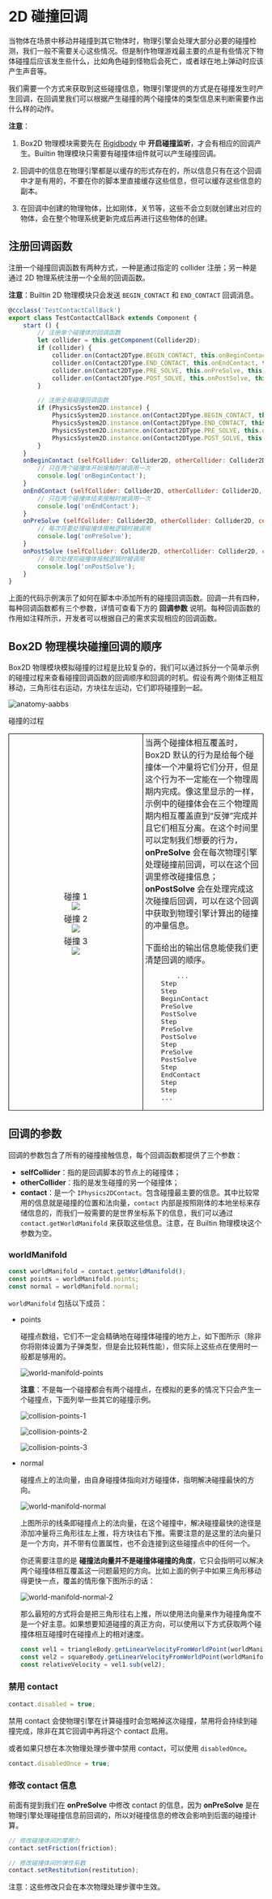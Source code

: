 # 2D 碰撞回调

当物体在场景中移动并碰撞到其它物体时，物理引擎会处理大部分必要的碰撞检测，我们一般不需要关心这些情况。但是制作物理游戏最主要的点是有些情况下物体碰撞后应该发生些什么，比如角色碰到怪物后会死亡，或者球在地上弹动时应该产生声音等。

我们需要一个方式来获取到这些碰撞信息，物理引擎提供的方式是在碰撞发生时产生回调，在回调里我们可以根据产生碰撞的两个碰撞体的类型信息来判断需要作出什么样的动作。

**注意**：

1. Box2D 物理模块需要先在 [Rigidbody](physics-2d-rigid-body.md) 中 **开启碰撞监听**，才会有相应的回调产生。Builtin 物理模块只需要有碰撞体组件就可以产生碰撞回调。

2. 回调中的信息在物理引擎都是以缓存的形式存在的，所以信息只有在这个回调中才是有用的，不要在你的脚本里直接缓存这些信息，但可以缓存这些信息的副本。

3. 在回调中创建的物理物体，比如刚体，关节等，这些不会立刻就创建出对应的物体，会在整个物理系统更新完成后再进行这些物体的创建。

## 注册回调函数

注册一个碰撞回调函数有两种方式，一种是通过指定的 collider 注册；另一种是通过 2D 物理系统注册一个全局的回调函数。

**注意**：Builtin 2D 物理模块只会发送 `BEGIN_CONTACT` 和 `END_CONTACT` 回调消息。

```js
@ccclass('TestContactCallBack')
export class TestContactCallBack extends Component {
    start () {
        // 注册单个碰撞体的回调函数
        let collider = this.getComponent(Collider2D);
        if (collider) {
            collider.on(Contact2DType.BEGIN_CONTACT, this.onBeginContact, this);
            collider.on(Contact2DType.END_CONTACT, this.onEndContact, this);
            collider.on(Contact2DType.PRE_SOLVE, this.onPreSolve, this);
            collider.on(Contact2DType.POST_SOLVE, this.onPostSolve, this);
        }

        // 注册全局碰撞回调函数
        if (PhysicsSystem2D.instance) {
            PhysicsSystem2D.instance.on(Contact2DType.BEGIN_CONTACT, this.onBeginContact, this);
            PhysicsSystem2D.instance.on(Contact2DType.END_CONTACT, this.onEndContact, this);
            PhysicsSystem2D.instance.on(Contact2DType.PRE_SOLVE, this.onPreSolve, this);
            PhysicsSystem2D.instance.on(Contact2DType.POST_SOLVE, this.onPostSolve, this);
        }
    }
    onBeginContact (selfCollider: Collider2D, otherCollider: Collider2D, contact: IPhysics2DContact | null) {
        // 只在两个碰撞体开始接触时被调用一次
        console.log('onBeginContact');
    }
    onEndContact (selfCollider: Collider2D, otherCollider: Collider2D, contact: IPhysics2DContact | null) {
        // 只在两个碰撞体结束接触时被调用一次
        console.log('onEndContact');
    }
    onPreSolve (selfCollider: Collider2D, otherCollider: Collider2D, contact: IPhysics2DContact | null) {
        // 每次将要处理碰撞体接触逻辑时被调用
        console.log('onPreSolve');
    }
    onPostSolve (selfCollider: Collider2D, otherCollider: Collider2D, contact: IPhysics2DContact | null) {
        // 每次处理完碰撞体接触逻辑时被调用
        console.log('onPostSolve');
    }
}

```

上面的代码示例演示了如何在脚本中添加所有的碰撞回调函数。回调一共有四种，每种回调函数都有三个参数，详情可查看下方的 **回调参数** 说明。每种回调函数的作用如注释所示，开发者可以根据自己的需求实现相应的回调函数。

## Box2D 物理模块碰撞回调的顺序

Box2D 物理模块模拟碰撞的过程是比较复杂的，我们可以通过拆分一个简单示例的碰撞过程来查看碰撞回调函数的回调顺序和回调的时机。假设有两个刚体正相互移动，三角形往右运动，方块往左运动，它们即将碰撞到一起。

![anatomy-aabbs](./image/anatomy-aabbs.png)

<table>
<tbody>
<tr style = 'border: 1px'>
碰撞的过程
</tr>
</br>
<tr>
<td style="padding:4px;width:256px;vertical-align:middle;border:1px solid black;text-align:center">
碰撞 1<br>
<img src="./image/collision-callback-order-1.png"></img>
<div style="height:4px"></div>
碰撞 2<br>
<img src="./image/collision-callback-order-2.png"></img>
<div style="height:4px"></div>
碰撞 3<br>
<img src="./image/collision-callback-order-3.png"></img>
</td>
<td style="padding:4px;border:1px solid black">
    当两个碰撞体相互覆盖时，Box2D 默认的行为是给每个碰撞体一个冲量将它们分开，但是这个行为不一定能在一个物理周期内完成。像这里显示的一样，示例中的碰撞体会在三个物理周期内相互覆盖直到“反弹”完成并且它们相互分离。在这个时间里可以定制我们想要的行为，<b>onPreSolve</b> 会在每次物理引擎处理碰撞前回调，可以在这个回调里修改碰撞信息； <b>onPostSolve</b> 会在处理完成这次碰撞后回调，可以在这个回调中获取到物理引擎计算出的碰撞的冲量信息。<br><br>
    下面给出的输出信息能使我们更清楚回调的顺序。
<pre>        ...
    Step
    Step
    BeginContact
    PreSolve
    PostSolve
    Step
    PreSolve
    PostSolve
    Step
    PreSolve
    PostSolve
    Step
    EndContact
    Step
    Step
    ...
</pre>
</td>
<tr>
</tbody>
</table>

## 回调的参数

回调的参数包含了所有的碰撞接触信息，每个回调函数都提供了三个参数：

- **selfCollider**：指的是回调脚本的节点上的碰撞体；
- **otherCollider**：指的是发生碰撞的另一个碰撞体；
- **contact**：是一个 `IPhysics2DContact`。包含碰撞最主要的信息。其中比较常用的信息就是碰撞的位置和法向量，`contact` 内部是按照刚体的本地坐标来存储信息的，而我们一般需要的是世界坐标系下的信息，我们可以通过 `contact.getWorldManifold` 来获取这些信息。注意，在 Builtin 物理模块这个参数为空。

### worldManifold

```ts
const worldManifold = contact.getWorldManifold();
const points = worldManifold.points;
const normal = worldManifold.normal;
```

`worldManifold` 包括以下成员：

- points

  碰撞点数组，它们不一定会精确地在碰撞体碰撞的地方上，如下图所示（除非你将刚体设置为子弹类型，但是会比较耗性能），但实际上这些点在使用时一般都是够用的。

  ![world-manifold-points](./image/world-manifold-points.png)

  **注意**：不是每一个碰撞都会有两个碰撞点，在模拟的更多的情况下只会产生一个碰撞点，下面列举一些其它的碰撞示例。

  ![collision-points-1](./image/collision-points-1.png)

  ![collision-points-2](./image/collision-points-2.png)

  ![collision-points-3](./image/collision-points-3.png)

- normal

  碰撞点上的法向量，由自身碰撞体指向对方碰撞体，指明解决碰撞最快的方向。

  ![world-manifold-normal](./image/world-manifold-normal.png)

  上图所示的线条即碰撞点上的法向量，在这个碰撞中，解决碰撞最快的途径是添加冲量将三角形往左上推，将方块往右下推。需要注意的是这里的法向量只是一个方向，并不带有位置属性，也不会连接到这些碰撞点中的任何一个。

  你还需要注意的是 **碰撞法向量并不是碰撞体碰撞的角度**，它只会指明可以解决两个碰撞体相互覆盖这一问题最短的方向。比如上面的例子中如果三角形移动得更快一点，覆盖的情形像下图所示的话：

  ![world-manifold-normal-2](./image/world-manifold-normal-2.png)

  那么最短的方式将会是把三角形往右上推，所以使用法向量来作为碰撞角度不是一个好主意。如果想要知道碰撞的真正方向，可以使用以下方式获取两个碰撞体相互碰撞时在碰撞点上的相对速度。

  ```ts
  const vel1 = triangleBody.getLinearVelocityFromWorldPoint(worldManifold.points[0]);
  const vel2 = squareBody.getLinearVelocityFromWorldPoint(worldManifold.points[0]);
  const relativeVelocity = vel1.sub(vel2);
  ```

### 禁用 contact

```ts
contact.disabled = true;
```

禁用 contact 会使物理引擎在计算碰撞时会忽略掉这次碰撞，禁用将会持续到碰撞完成，除非在其它回调中再将这个 contact 启用。

或者如果只想在本次物理处理步骤中禁用 contact，可以使用 `disabledOnce`。

```ts
contact.disabledOnce = true;
```

### 修改 contact 信息

前面有提到我们在 **onPreSolve** 中修改 contact 的信息，因为 **onPreSolve** 是在物理引擎处理碰撞信息前回调的，所以对碰撞信息的修改会影响到后面的碰撞计算。

```ts
// 修改碰撞体间的摩擦力
contact.setFriction(friction);

// 修改碰撞体间的弹性系数
contact.setRestitution(restitution);
```

注意：这些修改只会在本次物理处理步骤中生效。
